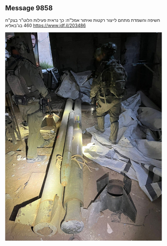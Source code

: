 ## Message 9858

חשיפה והשמדת מתחם לייצור רקטות ואיתור אמל"ח:
כך נראית פעילות הלוט"ר בצק"ח 460 בג'באליא
https://www.idf.il/203486

![Photo](9858/9858_photo.jpg)
